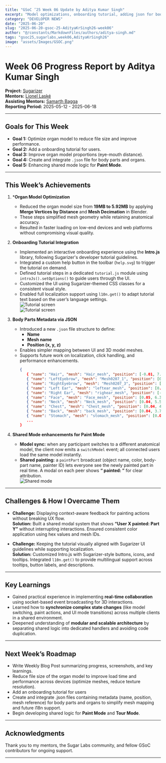 ```yaml
---
title: "GSoC ’25 Week 06 Update by Aditya Kumar Singh"
excerpt: "Model optimizations, onboarding tutorial, adding json for body parts, and Shared mode enhancements in Paint Mode for the 3D Human Activity in Sugarizer."
category: "DEVELOPER NEWS"
date: "2025-06-20"
slug: "2025-06-20-gsoc-25-AdityaKrSingh26-week06"
author: "@/constants/MarkdownFiles/authors/aditya-singh.md"
tags: "gsoc25,sugarlabs,week06,AdityaKrSingh26"
image: "assets/Images/GSOC.png"
---
```


<!-- markdownlint-disable -->

# Week 06 Progress Report by Aditya Kumar Singh

**Project:** [Sugarizer](https://github.com/llaske/sugarizer)   
**Mentors:** [Lionel Laské](https://github.com/llaske)   
**Assisting Mentors:** [Samarth Bagga](https://github.com/SamarthBagga)   
**Reporting Period:** 2025-05-12 - 2025-06-18  

---

## Goals for This Week

- **Goal 1:** Optimize organ model to reduce file size and improve performance.  
- **Goal 2:** Add a onboarding tutorial for users.    
- **Goal 3:** Improve organ model proportions (eye-mouth distance).  
- **Goal 4:** Create and integrate `.json` file for body parts and organs.  
- **Goal 5:** Enhancing shared mode logic for **Paint Mode**.  

---

## This Week’s Achievements

1. ***Organ Model Optimization**  
    - Reduced the organ model size from **19MB to 5.92MB** by applying **Merge Vertices by Distance** and **Mesh Decimation** in Blender.  
    - These steps simplified mesh geometry while retaining anatomical accuracy.  
    - Resulted in faster loading on low-end devices and web platforms without compromising visual quality. 

2. **Onboarding Tutorial Integration**  
    - Implemented an interactive onboarding experience using the **Intro.js** library, following Sugarizer's developer tutorial guidelines.  
    - Integrated a custom help button in the toolbar (`help.svg`) to trigger the tutorial on demand.  
    - Defined tutorial steps in a dedicated `tutorial.js` module using `introJs().setOptions()` to guide users through the UI.  
    - Customized the UI using Sugarizer-themed CSS classes for a consistent visual style.  
    - Enabled full localization support using `l10n.get()` to adapt tutorial text based on the user’s language settings.  
        ![Tutorial screen](https://i.ibb.co/TBbQPbLv/image.png)   
        ![Tutorial screen](https://i.ibb.co/q3tNbkRV/image.png)   


3. **Body Parts Metadata via JSON**  
   - Introduced a new `.json` file structure to define:
     - **Name**  
     - **Mesh name**  
     - **Position (x, y, z)**  
   - Enables simpler mapping between UI and 3D model meshes.  
   - Supports future work on localization, click handling, and performance enhancements.  
     ```json
     {
        { "name": "Hair", "mesh": "Hair_mesh", "position": [-0.01, 7.03, -0.32] },
        { "name": "LeftEyebrow", "mesh": "Mesh0207_1", "position": [0.06, 6.69, 0.63] },
        { "name": "RightEyebrow", "mesh": "Mesh0207_3", "position": [0.06, 6.69, 0.63] },
        { "name": "Left Ear", "mesh": "leftear_mesh", "position": [0.62, 6.42, -0.13] },
        { "name": "Right Ear", "mesh": "righear_mesh", "position": [-0.53, 6.4, -0.13] },
        { "name": "Face", "mesh": "Face_mesh", "position": [0.05, 6.35, 0.36] },
        { "name": "Neck", "mesh": "Neck_mesh", "position": [0.04, 5.54, -0.23] },
        { "name": "Chest", "mesh": "Chest_mesh", "position": [0.04, 4.55, 0.11] },
        { "name": "Back", "mesh": "back_mesh", "position": [0.04, 3.78, -0.83] },
        { "name": "Stomach", "mesh": "stomach_mesh", "position": [0.04, 2.41, 0.2] },
        ...
     }


4. **Shared Mode enhancements for Paint Mode**   
    - **Model sync:** when any participant switches to a different anatomical model, the client now emits a `switchModel` event; all connected users load the same model instantly.  
    - **Shared painting:** a `paintPart` broadcast (object name, color, body-part name, painter ID) lets everyone see the newly painted part in real time. A modal on each peer shows **“<user>     painted: <part>”** for clear attribution.  
        ![Shared mode](https://i.ibb.co/fV4KLx1d/image.png)   


---

## Challenges & How I Overcame Them

- **Challenge:** Displaying context-aware feedback for painting actions without breaking UX flow.  
  **Solution:** Built a shared modal system that shows **“User X painted: Part Y”** without interrupting interactions. Ensured consistent color application using hex values and mesh IDs.

- **Challenge:** Keeping the tutorial visually aligned with Sugarizer UI guidelines while supporting localization.  
  **Solution:** Customized Intro.js with Sugarizer-style buttons, icons, and tooltips. Integrated `l10n.get()` to provide multilingual support across tooltips, button labels, and descriptions.


---

## Key Learnings

- Gained practical experience in implementing **real-time collaboration** using socket-based event broadcasting for 3D interactions.  
- Learned how to **synchronize complex state changes** (like model switching, paint actions, and UI mode transitions) across multiple clients in a shared environment.  
- Deepened understanding of **modular and scalable architecture** by separating shared logic into dedicated handlers and avoiding code duplication.  

---

## Next Week’s Roadmap

- Write Weekly Blog Post summarizing progress, screenshots, and key learnings.   
- Reduce file size of the organ model to improve load time and performance across devices (optimize meshes, reduce texture resolution).   
- Add an onboarding tutorial for users   
- Create and integrate .json files containing metadata (name, position, mesh reference) for body parts and organs to simplify mesh mapping and future i18n support.   
- Begin developing shared logic for **Paint Mode** and **Tour Mode**.   

---

## Acknowledgments

Thank you to my mentors, the Sugar Labs community, and fellow GSoC contributors for ongoing support.

---
